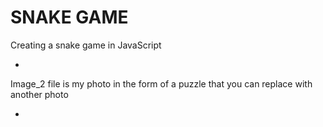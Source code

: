 # SNAKE GAME


Creating a snake game in JavaScript

* 
Image_2 file is my photo in the form of
a puzzle that you can replace with another photo

*
